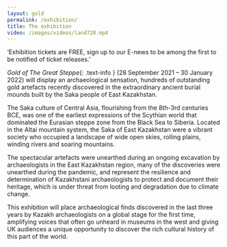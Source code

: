 ```yaml
---
layout: gold
permalink: /exhibition/
title: The exhibition
video: /images/videos/land720.mp4
---
```

‘Exhibition tickets are FREE, sign up to our E-news to be among the first to be notified of ticket releases.’

_Gold of The Great Steppe_{: .text-info } (28 September 2021 – 30 January 2022) will display an
archaeological sensation, hundreds of outstanding gold artefacts recently discovered
in the extraordinary ancient burial mounds built by the Saka people of East Kazakhstan.

The Saka culture of Central Asia, flourishing from the 8th-3rd centuries BCE, was
one of the earliest expressions of the Scythian world that dominated the Eurasian
steppe zone from the Black Sea to Siberia. Located in the Altai mountain system,
the Saka of East Kazakhstan were a vibrant society who occupied a landscape of
wide open skies, rolling plains, winding rivers and soaring mountains.

The spectacular artefacts were unearthed during an ongoing excavation by
archaeologists in the East Kazakhstan region, many of the discoveries were unearthed
during the pandemic, and represent the resilience and determination of Kazakhstani
archaeologists to protect and document their heritage, which is under threat from
looting and degradation due to climate change.

This exhibition will place archaeological finds discovered in the last three years by
Kazakh archaeologists on a global stage for the first time, amplifying voices that
often go unheard in museums in the west and giving UK audiences a unique opportunity
to discover the rich cultural history of this part of the world.

